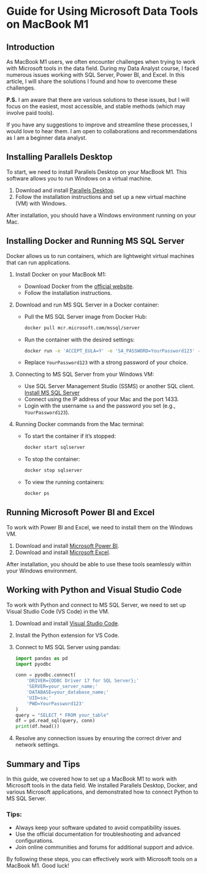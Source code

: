 # Guide for Using Microsoft Data Tools on MacBook M1

## Introduction
As MacBook M1 users, we often encounter challenges when trying to work with Microsoft tools in the data field. During my Data Analyst course, I faced numerous issues working with SQL Server, Power BI, and Excel. In this article, I will share the solutions I found and how to overcome these challenges.

**P.S.** I am aware that there are various solutions to these issues, but I will focus on the easiest, most accessible, and stable methods (which may involve paid tools).

If you have any suggestions to improve and streamline these processes, I would love to hear them. I am open to collaborations and recommendations as I am a beginner data analyst.

## Installing Parallels Desktop
To start, we need to install Parallels Desktop on your MacBook M1. This software allows you to run Windows on a virtual machine.

1. Download and install [Parallels Desktop](https://www.parallels.com/products/desktop/).
2. Follow the installation instructions and set up a new virtual machine (VM) with Windows.

After installation, you should have a Windows environment running on your Mac.

## Installing Docker and Running MS SQL Server
Docker allows us to run containers, which are lightweight virtual machines that can run applications.

1. Install Docker on your MacBook M1:
    - Download Docker from the [official website](https://www.docker.com/products/docker-desktop).
    - Follow the installation instructions.

2. Download and run MS SQL Server in a Docker container:
    - Pull the MS SQL Server image from Docker Hub:
        ```sh
        docker pull mcr.microsoft.com/mssql/server
        ```
    - Run the container with the desired settings:
        ```sh
        docker run -e 'ACCEPT_EULA=Y' -e 'SA_PASSWORD=YourPassword123' -p 1433:1433 --name sqlserver -d mcr.microsoft.com/mssql/server
        ```
    - Replace `YourPassword123` with a strong password of your choice.

3. Connecting to MS SQL Server from your Windows VM:
    - Use SQL Server Management Studio (SSMS) or another SQL client. [Install MS SQL Server](https://www.microsoft.com/en-us/sql-server/sql-server-downloads)
    - Connect using the IP address of your Mac and the port 1433.
    - Login with the username `sa` and the password you set (e.g., `YourPassword123`).

4. Running Docker commands from the Mac terminal:
    - To start the container if it’s stopped:
        ```sh
        docker start sqlserver
        ```
    - To stop the container:
        ```sh
        docker stop sqlserver
        ```
    - To view the running containers:
        ```sh
        docker ps
        ```

## Running Microsoft Power BI and Excel
To work with Power BI and Excel, we need to install them on the Windows VM.

1. Download and install [Microsoft Power BI](https://powerbi.microsoft.com/desktop/).
2. Download and install [Microsoft Excel](https://www.microsoft.com/en-us/microsoft-365/excel).

After installation, you should be able to use these tools seamlessly within your Windows environment.

## Working with Python and Visual Studio Code
To work with Python and connect to MS SQL Server, we need to set up Visual Studio Code (VS Code) in the VM.

1. Download and install [Visual Studio Code](https://code.visualstudio.com/).
2. Install the Python extension for VS Code.

3. Connect to MS SQL Server using pandas:
    ```python
    import pandas as pd
    import pyodbc

    conn = pyodbc.connect(
        'DRIVER={ODBC Driver 17 for SQL Server};'
        'SERVER=your_server_name;'
        'DATABASE=your_database_name;'
        'UID=sa;'
        'PWD=YourPassword123'
    )
    query = "SELECT * FROM your_table"
    df = pd.read_sql(query, conn)
    print(df.head())
    ```

4. Resolve any connection issues by ensuring the correct driver and network settings.

## Summary and Tips
In this guide, we covered how to set up a MacBook M1 to work with Microsoft tools in the data field. We installed Parallels Desktop, Docker, and various Microsoft applications, and demonstrated how to connect Python to MS SQL Server.

### Tips:
- Always keep your software updated to avoid compatibility issues.
- Use the official documentation for troubleshooting and advanced configurations.
- Join online communities and forums for additional support and advice.

By following these steps, you can effectively work with Microsoft tools on a MacBook M1. Good luck!
